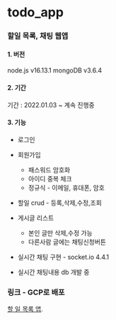 # todo_app

### 할일 목록, 채팅 웹앱

#### 1. 버전
node.js v16.13.1
mongoDB v3.6.4

#### 2. 기간
기간 : 2022.01.03 ~ 계속 진행중

#### 3. 기능
- 로그인
- 회원가입
  - 패스워드 암호화
  - 아이디 중복 체크 
  - 정규식 - 이메일, 휴대폰, 암호
-  할일 crud - 등록,삭제,수정,조회
- 게시글 리스트
  - 본인 글만 삭제,수정 가능
  - 다른사람 글에는 채팅신청버튼 
-  실시간 채팅 구현 - socket.io 4.4.1

- 실시간 채팅내용 db  개발 중 

### 링크 - GCP로 배포
[할 일 목록 앱](https://galvanic-deck-337804.du.r.appspot.com).
